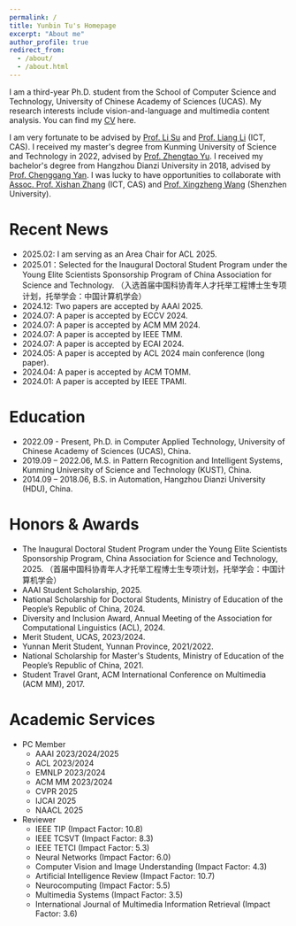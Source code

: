 ```yaml
---
permalink: /
title: Yunbin Tu's Homepage
excerpt: "About me"
author_profile: true
redirect_from: 
  - /about/
  - /about.html
---
```


I am a third-year Ph.D. student from the School of Computer Science and Technology, University of Chinese Academy of Sciences (UCAS). My research interests include vision-and-language and multimedia content analysis. You can find my [CV](/assets/yunbin_cv.pdf) here.


I am very fortunate to be advised by [Prof. Li Su](https://people.ucas.ac.cn/~suli) and [Prof. Liang Li](https://vipl.ict.ac.cn/people/lliang/) (ICT, CAS). I received my master's degree from Kunming University of Science and Technology in 2022, advised by [Prof. Zhengtao Yu](https://xzy.kmust.edu.cn/info/1159/1311.htm). I received my bachelor's degree from Hangzhou Dianzi University in 2018, advised by [Prof. Chenggang Yan](https://auto.hdu.edu.cn/2019/0621/c3803a96028/page.htm). I was lucky to have opportunities to collaborate with [Assoc. Prof. Xishan Zhang](http://www.ict.cas.cn/sourcedb_ict_cas/cn/jssrck/202003/t20200310_5509322.html)  (ICT, CAS) and [Prof. Xingzheng Wang](https://cmce.szu.edu.cn/info/1429/3786.htm)  (Shenzhen University).  


Recent News
======
- 2025.02: I am serving as an Area Chair for ACL 2025.
- 2025.01：Selected for the Inaugural Doctoral Student Program under the Young Elite Scientists Sponsorship Program of China Association for Science and Technology. （入选首届中国科协青年人才托举工程博士生专项计划，托举学会：中国计算机学会）
- 2024.12: Two papers are accepted by AAAI 2025.
- 2024.07: A paper is accepted by ECCV 2024.
- 2024.07: A paper is accepted by ACM MM 2024.
- 2024.07: A paper is accepted by IEEE TMM.
- 2024.07: A paper is accepted by ECAI 2024.
- 2024.05: A paper is accepted by ACL 2024 main conference (long paper).
- 2024.04: A paper is accepted by ACM TOMM.
- 2024.01: A paper is accepted by IEEE TPAMI.


Education
======
- 2022.09 - Present, Ph.D. in Computer Applied Technology, University of Chinese Academy of Sciences (UCAS), China.
- 2019.09 – 2022.06, M.S. in Pattern Recognition and Intelligent Systems, Kunming University of Science and Technology (KUST), China.
- 2014.09 – 2018.06, B.S. in Automation, Hangzhou Dianzi University (HDU), China.

Honors & Awards
======
-  The Inaugural Doctoral Student Program under the Young Elite Scientists Sponsorship Program, China Association for Science and Technology, 2025. （首届中国科协青年人才托举工程博士生专项计划，托举学会：中国计算机学会）
-  AAAI Student Scholarship, 2025.
-  National Scholarship for Doctoral Students, Ministry of Education of the People’s Republic of China, 2024.
-  Diversity and Inclusion Award, Annual Meeting of the Association for Computational Linguistics (ACL), 2024.
-  Merit Student, UCAS, 2023/2024.
-  Yunnan Merit Student, Yunnan Province, 2021/2022.
-  National Scholarship for Master's Students, Ministry of Education of the People’s Republic of China, 2021.
-  Student Travel Grant, ACM International Conference on Multimedia (ACM MM), 2017.

Academic Services
======
- PC Member
  - AAAI 2023/2024/2025
  - ACL 2023/2024
  - EMNLP 2023/2024
  - ACM MM 2023/2024
  - CVPR 2025
  - IJCAI 2025
  - NAACL 2025
- Reviewer
  - IEEE TIP (Impact Factor: 10.8)
  - IEEE TCSVT (Impact Factor: 8.3)
  - IEEE TETCI (Impact Factor: 5.3)
  - Neural Networks (Impact Factor: 6.0)
  - Computer Vision and Image Understanding (Impact Factor: 4.3)
  - Artificial Intelligence Review (Impact Factor: 10.7)
  - Neurocomputing (Impact Factor: 5.5)
  - Multimedia Systems (Impact Factor: 3.5)
  - International Journal of Multimedia Information Retrieval (Impact Factor: 3.6)


